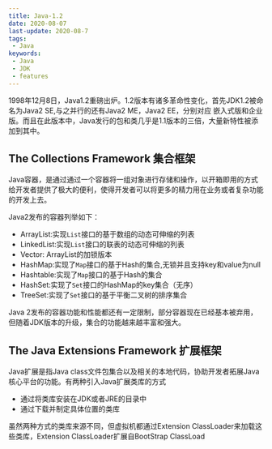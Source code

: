 ```yaml
---
title: Java-1.2
date: 2020-08-07
last-update: 2020-08-7
tags:
 - Java
keywords:
 - Java
 - JDK 
 - features
---
```


1998年12月8日，Java1.2重磅出炉。1.2版本有诸多革命性变化，首先JDK1.2被命名为Java2 SE,与之并行的还有Java2 ME，Java2 EE，分别对应
嵌入式版和企业版。而且在此版本中，Java发行的包和类几乎是1.1版本的三倍，大量新特性被添加到其中。

## The Collections Framework  集合框架
Java容器，是通过通过一个容器将一组对象进行存储和操作，以开箱即用的方式给开发者提供了极大的便利，使得开发者可以将更多的精力用在业务或者复杂功能的开发上去。

Java2发布的容器列举如下：
- ArrayList:实现`List`接口的基于数组的动态可伸缩的列表
- LinkedList:实现`List`接口的联表的动态可伸缩的列表
- Vector: ArrayList的加锁版本
- HashMap:实现了`Map`接口的基于Hash的集合,无锁并且支持key和value为null
- Hashtable:实现了`Map`接口的基于Hash的集合
- HashSet:实现了`Set`接口的HashMap的key集合（无序）
- TreeSet:实现了`Set`接口的基于平衡二叉树的排序集合

Java 2发布的容器功能和性能都还有一定限制，部分容器现在已经基本被弃用，但随着JDK版本的升级，集合的功能越来越丰富和强大。

## The Java Extensions Framework 扩展框架
Java扩展是指Java class文件包集合以及相关的本地代码，协助开发者拓展Java核心平台的功能。有两种引入Java扩展类库的方式
- 通过将类库安装在JDK或者JRE的目录中
- 通过下载并制定具体位置的类库

虽然两种方式的类库来源不同，但虚拟机都通过Extension ClassLoader来加载这些类库，Extension ClassLoader扩展自BootStrap ClassLoad

 
